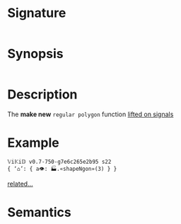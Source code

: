 # Signature
```vikid-signature
```

# Synopsis
```vikid-synopsis
```

# Description
The __make new__ `regular polygon` function [lifted on signals](/refman/concepts/pure_functions)

# Example
```vikid-script
𝕍i𝕂i𝔻 v0.7-750-g7e6c265e2b95 s22
{ ‘⌂’: { a👁: 🏭.«shapeNgon»(3) } }
```


[related...](https://en.wikipedia.org/wiki/Regular_polygon)

# Semantics